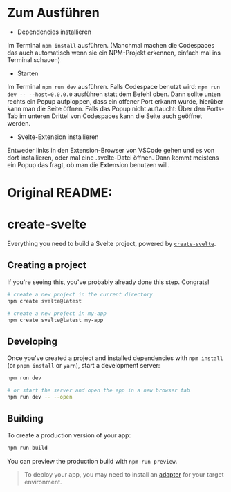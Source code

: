 # Zum Ausführen

* Dependencies installieren

Im Terminal `npm install` ausführen.
(Manchmal machen die Codespaces das auch automatisch wenn sie ein NPM-Projekt erkennen, einfach mal ins Terminal schauen)

* Starten

Im Terminal `npm run dev` ausführen.
Falls Codespace benutzt wird:
`npm run dev -- --host=0.0.0.0` ausführen statt dem Befehl oben.
Dann sollte unten rechts ein Popup aufploppen, dass ein offener Port erkannt wurde, hierüber kann man die Seite öffnen.
Falls das Popup nicht auftaucht: Über den Ports-Tab im unteren Drittel von Codespaces kann die Seite auch geöffnet werden.

* Svelte-Extension installieren

Entweder links in den Extension-Browser von VSCode gehen und es von dort installieren,
oder mal eine .svelte-Datei öffnen. Dann kommt meistens ein Popup das fragt, ob man die Extension benutzen will.


# Original README:
# create-svelte

Everything you need to build a Svelte project, powered by [`create-svelte`](https://github.com/sveltejs/kit/tree/master/packages/create-svelte).

## Creating a project

If you're seeing this, you've probably already done this step. Congrats!

```bash
# create a new project in the current directory
npm create svelte@latest

# create a new project in my-app
npm create svelte@latest my-app
```

## Developing

Once you've created a project and installed dependencies with `npm install` (or `pnpm install` or `yarn`), start a development server:

```bash
npm run dev

# or start the server and open the app in a new browser tab
npm run dev -- --open
```

## Building

To create a production version of your app:

```bash
npm run build
```

You can preview the production build with `npm run preview`.

> To deploy your app, you may need to install an [adapter](https://kit.svelte.dev/docs/adapters) for your target environment.
